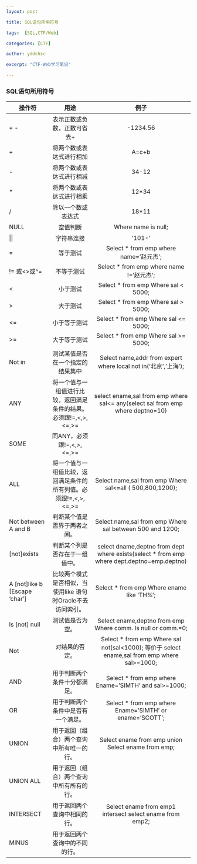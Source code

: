 ```yaml
---
layout: post

title: SQL语句所用符号 

tags:  [SQL,CTF/Web]

categories: [CTF]

author: yddchsc

excerpt: "CTF-Web学习笔记"

---
```

### SQL语句所用符号

| 操作符	| 用途	| 例子  |
| ------- |:-------:|:------:|
| + -	    | 表示正数或负数，正数可省去+ | 	-1234.56 |
|+	|将两个数或表达式进行相加|	A=c+b|
|-	|将两个数或表达式进行相减|	34-12|
|*  |将两个数或表达式进行相乘|	12*34|
|/	|除以一个数或表达式|	18*11|
|NULL|	空值判断|	Where name is null;|
| \|\|	|字符串连接|	‘101-’||tel_num|
|=	|等于测试	|Select * from emp where name=’赵元杰’;|
|!= 或<>或^=	|不等于测试	|Select * from emp where name !=’赵元杰’;|
|<	|小于测试|	Select * from emp Where sal < 5000;|
|>	|大于测试|	Select * from emp Where sal > 5000;|
|<=	|小于等于测试|	Select * from emp Where sal <= 5000;|
|>=	|大于等于测试	|Select * from emp Where sal >= 5000;|
|Not  in|	测试某值是否在一个指定的结果集中|	Select name,addr from expert where local not in(‘北京’,’上海’);|
|ANY	|将一个值与一组值进行比较，返回满足条件的结果。必须跟!=,<,>,<=,>=	|select ename,sal from emp where sal<= any(select sal from emp where deptno=10)|
|SOME	|同ANY，必须跟!=,<,>,<=,>=	| |
|ALL|	将一个值与一组值比较，返回满足条件的所有列值。必须跟!=,<,>,<=,>=|	Select name,sal from emp Where sal<=all ( 500,800,1200);|
|Not between A and B|	判断某个值是否界于两者之间。|	Select name,sal from emp Where sal between  500 and 1200;|
|[not]exists|	判断某个列是否存在于一组值中。|	select dname,deptno from dept where exists(select * from emp where dept.deptno=emp.deptno)|
|A [not]like b [Escape ‘char’]	|比较两个模式是否相似，当使用like 语句时Oracle不去访问索引。|	Select * from emp Where ename like ‘TH%’;|
|Is [not] null	| 测试值是否为空。|	Select ename,deptno from emp Where comm. Is null or comm.=0;|
|Not |	对结果的否定。|	Select * from emp Where sal not(sal<1000); 等价于 select ename,sal from emp where sal>=1000;|
|AND|	用于判断两个条件十分都满足。	|Select * from  emp where Ename=’SIMTH’ and sal>=1000;|
|OR |	用于判断两个条件中是否有一个满足。|	Select * from emp where Ename=’SIMTH’ or ename=’SCOTT’;|
|UNION|	用于返回（组合）两个查询中所有唯一的行。|	Select ename from emp union Select ename from emp;|
|UNION ALL|	用于返回（组合）两个查询中所有所有的行。	|  |
|INTERSECT|	用于返回两个查询中相同的行。|	Select ename from emp1 intersect select ename from emp2;|
|MINUS|	用于返回两个查询中的不同的行。|  |
